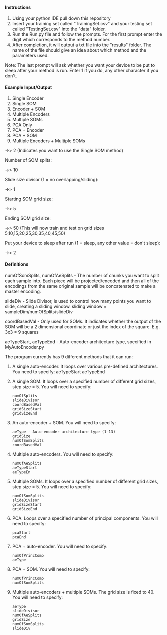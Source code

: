 #### Instructions
1. Using your python IDE pull down this repository
2. Insert your training set called "TrainingSet.csv" and your testing set called "TestingSet.csv" into the "data" folder.
3. Run the Run.py file and follow the prompts. For the first prompt enter the digit which corresponds to the method number.
4. After completion, it will output a txt file into the "results" folder. The name of the file should give an idea about which method and the parameters used.

Note: The last prompt will ask whether you want your device to be put to sleep after your method is run. Enter 1 if you do, any other character if you don't.

#### Example Input/Output
1. Single Encoder
2. Single SOM
3. Encoder + SOM
4. Multiple Encoders
5. Multiple SOMs
6. PCA Only
7. PCA + Encoder
8. PCA + SOM
9. Multiple Encoders + Multiple SOMs

->> 2 (Indicates you want to use the Single SOM method)

Number of SOM splits:

->> 10

Slide size divisor (1 = no overlapping/sliding):

->> 1

Starting SOM grid size:

->> 5

Ending SOM grid size:

->> 50 (This will now train and test on grid sizes 5,10,15,20,25,30,35,40,45,50)

Put your device to sleep after run (1 = sleep, any other value = don't sleep):

->> 2

#### Definitions
numOfSomSplits, numOfAeSplits - The number of chunks you want to split each sample into. Each piece will be projected/encoded and then all of the encodings from the same original sample will be concatenated to make a master encoding.

slideDiv - Slide Divisor, is used to control how many points you want to slide, creating a sliding
           window. sliding window = sampleDim/numOfSplits/slideDiv
           
coordBasedVal - Only used for SOMs. It indicates whether the output of the SOM will be a
                2 dimensional coordinate or just the index of the square. E.g. 3x3 = 9 squares
                
aeTypeStart, aeTypeEnd - Auto-encoder architecture type, specified in MyAutoEncoder.py

The program currently has 9 different methods that it can run:
1. A single auto-encoder. It loops over various pre-defined architectures. You need to specify:
           aeTypeStart
           aeTypeEnd

2. A single SOM. It loops over a specified number of different grid sizes, step size = 5. You will need to specify:
           
       numOfSplits
       slideDivisor
       coordBasedVal
       gridSizeStart
       gridSizeEnd

3. An auto-encoder + SOM. You will need to specify:

       aeType - Auto-encoder architecture type (1-13)
       gridSize
       numOfSomSplits
       coordBasedVal

4. Multiple auto-encoders. You will need to specify:
    
       numOfAeSplits
       aeTypeStart
       aeTypeEn

5. Multiple SOMs. It loops over a specified number of different grid sizes, step size = 5. You will need to specify:
    
       numOfSomSplits
       slideDivisor
       gridSizeStart
       gridSizeEnd

6. PCA. Loops over a specified number of principal components. You will need to specify:
    
       pcaStart
       pcaEnd

7. PCA + auto-encoder. You will need to specify:
    
       numOfPrincComp
       aeType

8. PCA + SOM. You will need to specify:
    
       numOfPrincComp
       numOfSomSplits

9. Multiple auto-encoders + multiple SOMs. The grid size is fixed to 40. You will need to specify:
    
       aeType
       slideDivisor
       numOfAeSplits
       gridSize
       numOfSomSplits
       slideDiv


